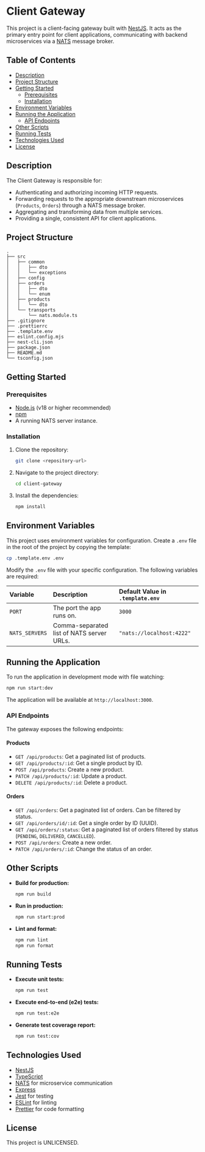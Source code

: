 # Client Gateway

This project is a client-facing gateway built with [NestJS](https://nestjs.com/). It acts as the primary entry point for client applications, communicating with backend microservices via a [NATS](https://nats.io/) message broker.

## Table of Contents

- [Description](#description)
- [Project Structure](#project-structure)
- [Getting Started](#getting-started)
  - [Prerequisites](#prerequisites)
  - [Installation](#installation)
- [Environment Variables](#environment-variables)
- [Running the Application](#running-the-application)
  - [API Endpoints](#api-endpoints)
- [Other Scripts](#other-scripts)
- [Running Tests](#running-tests)
- [Technologies Used](#technologies-used)
- [License](#license)

## Description

The Client Gateway is responsible for:
- Authenticating and authorizing incoming HTTP requests.
- Forwarding requests to the appropriate downstream microservices (`Products`, `Orders`) through a NATS message broker.
- Aggregating and transforming data from multiple services.
- Providing a single, consistent API for client applications.

## Project Structure

```
.
├── src
│   ├── common
│   │   ├── dto
│   │   └── exceptions
│   ├── config
│   ├── orders
│   │   ├── dto
│   │   └── enum
│   ├── products
│   │   └── dto
│   └── transports
│       └── nats.module.ts
├── .gitignore
├── .prettierrc
├── .template.env
├── eslint.config.mjs
├── nest-cli.json
├── package.json
├── README.md
└── tsconfig.json
```

## Getting Started

### Prerequisites

- [Node.js](https://nodejs.org/en/) (v18 or higher recommended)
- [npm](https://www.npmjs.com/)
- A running NATS server instance.

### Installation

1.  Clone the repository:
    ```bash
    git clone <repository-url>
    ```
2.  Navigate to the project directory:
    ```bash
    cd client-gateway
    ```
3.  Install the dependencies:
    ```bash
    npm install
    ```

## Environment Variables

This project uses environment variables for configuration. Create a `.env` file in the root of the project by copying the template:

```bash
cp .template.env .env
```

Modify the `.env` file with your specific configuration. The following variables are required:

| Variable      | Description                       | Default Value in `.template.env`     |
| :------------ | :-------------------------------- | :----------------------------------- |
| `PORT`        | The port the app runs on.         | `3000`                               |
| `NATS_SERVERS`| Comma-separated list of NATS server URLs. | `"nats://localhost:4222"` |


## Running the Application

To run the application in development mode with file watching:

```bash
npm run start:dev
```

The application will be available at `http://localhost:3000`.

### API Endpoints

The gateway exposes the following endpoints:

#### Products
- `GET /api/products`: Get a paginated list of products.
- `GET /api/products/:id`: Get a single product by ID.
- `POST /api/products`: Create a new product.
- `PATCH /api/products/:id`: Update a product.
- `DELETE /api/products/:id`: Delete a product.

#### Orders
- `GET /api/orders`: Get a paginated list of orders. Can be filtered by status.
- `GET /api/orders/id/:id`: Get a single order by ID (UUID).
- `GET /api/orders/:status`: Get a paginated list of orders filtered by status (`PENDING`, `DELIVERED`, `CANCELLED`).
- `POST /api/orders`: Create a new order.
- `PATCH /api/orders/:id`: Change the status of an order.

## Other Scripts

-   **Build for production:**
    ```bash
    npm run build
    ```

-   **Run in production:**
    ```bash
    npm run start:prod
    ```

-   **Lint and format:**
    ```bash
    npm run lint
    npm run format
    ```

## Running Tests

-   **Execute unit tests:**
    ```bash
    npm run test
    ```

-   **Execute end-to-end (e2e) tests:**
    ```bash
    npm run test:e2e
    ```

-   **Generate test coverage report:**
    ```bash
    npm run test:cov
    ```

## Technologies Used

- [NestJS](https://nestjs.com/)
- [TypeScript](https://www.typescriptlang.org/)
- [NATS](https://nats.io/) for microservice communication
- [Express](https://expressjs.com/)
- [Jest](https://jestjs.io/) for testing
- [ESLint](https://eslint.org/) for linting
- [Prettier](https://prettier.io/) for code formatting

## License

This project is UNLICENSED.